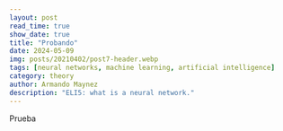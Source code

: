 ```yaml
---
layout: post
read_time: true
show_date: true
title: "Probando"
date: 2024-05-09
img: posts/20210402/post7-header.webp
tags: [neural networks, machine learning, artificial intelligence]
category: theory
author: Armando Maynez
description: "ELI5: what is a neural network."
---
```

Prueba
